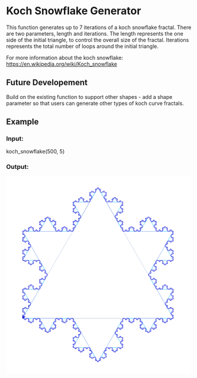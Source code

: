 # Koch Snowflake Generator

This function generates up to 7 iterations of a koch snowflake fractal. There are two parameters, length and iterations. The length represents the one side of the initial triangle, to control the overall size of the fractal. Iterations represents the total number of loops around the initial triangle.


For more information about the koch snowflake: https://en.wikipedia.org/wiki/Koch_snowflake


## Future Developement

Build on the existing function to support other shapes - add a shape parameter so that users can generate other types of koch curve fractals.


## Example

### Input:

koch_snowflake(500, 5)

### Output:
<img src=output.png width="500">
